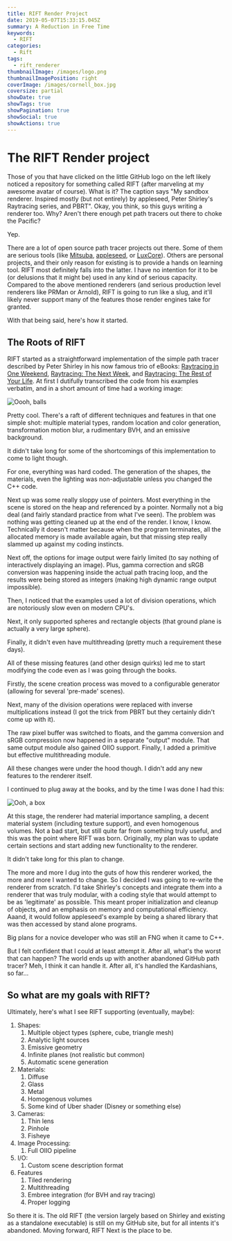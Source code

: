 ```yaml
---
title: RIFT Render Project
date: 2019-05-07T15:33:15.045Z
summary: A Reduction in Free Time
keywords:
  - RIFT
categories:
  - Rift
tags:
  - rift_renderer
thumbnailImage: /images/logo.png
thumbnailImagePosition: right
coverImage: /images/cornell_box.jpg
coversize: partial
showDate: true
showTags: true
showPagination: true
showSocial: true
showActions: true
---
```

# The RIFT Render project

Those of you that have clicked on the little GitHub logo on the left likely noticed a repository for something called RIFT (after marveling at my awesome avatar of course).  What is it?  The caption says "My sandbox renderer. Inspired mostly (but not entirely) by appleseed, Peter Shirley's Raytracing series, and PBRT".  Okay, you think, so this guys writing a renderer too.  Why?  Aren't there enough pet path tracers out there to choke the Pacific?  

Yep.

There are a lot of open source path tracer projects out there.  Some of them are serious tools (like [Mitsuba](https://www.mitsuba-renderer.org/), [appleseed](https://www.appleseedhq.net), or [LuxCore](https://luxcorerender.org/)).  Others are personal projects, and their only reason for existing is to provide a hands on learning tool.  RIFT most definitely falls into the latter.  I have no intention for it to be (or delusions that it might be) used in any kind of serious capacity.  Compared to the above mentioned renderers (and serious production level renderers like PRMan or Arnold), RIFT is going to run like a slug, and it'll likely never support many of the features those render engines take for granted.

With that being said, here's how it started.

## The Roots of RIFT

RIFT started as a straightforward implementation of the simple path tracer described by Peter Shirley in his now famous trio of eBooks: [Raytracing in One Weekend](https://github.com/petershirley/raytracinginoneweekend), [Raytracing: The Next Week](https://github.com/petershirley/raytracingthenextweek), and [Raytracing: The Rest of Your Life](https://github.com/petershirley/raytracingtherestofyourlife).  At first I dutifully transcribed the code from his examples verbatim, and in a short amount of time had a working image:

![](/images/sphere-s.jpg "Oooh, balls")

Pretty cool.  There's a raft of different techniques and features in that one simple shot: multiple material types, random location and color generation, transformation motion blur, a rudimentary BVH, and an emissive background.

It didn't take long for some of the shortcomings of this implementation to come to light though.  

For one, everything was hard coded.  The generation of the shapes, the materials, even the lighting was non-adjustable unless you changed the C++ code.

Next up was some really sloppy use of pointers.  Most everything in the scene is stored on the heap and referenced by a pointer.  Normally not a big deal (and fairly standard practice from what I've seen).  The problem was nothing was getting cleaned up at the end of the render.  I know, I know.  Technically it doesn't matter because when the program terminates, all the allocated memory is made available again, but that missing step really slammed up against my coding instincts.  

Next off, the options for image output were fairly limited (to say nothing of interactively displaying an image).  Plus, gamma correction and sRGB conversion was happening inside the actual path tracing loop, and the results were being stored as integers (making high dynamic range output impossible).

Then, I noticed that the examples used a lot of division operations, which are notoriously slow even on modern CPU's.  

Next, it only supported spheres and rectangle objects (that ground plane is actually a very large sphere).  

Finally, it didn't even have multithreading (pretty much a requirement these days).

All of these missing features (and other design quirks) led me to start modifying the code even as I was going through the books.  

Firstly, the scene creation process was moved to a configurable generator (allowing for several 'pre-made' scenes).  

Next, many of the division operations were replaced with inverse multiplications instead (I got the trick from PBRT but they certainly didn't come up with it).  

The raw pixel buffer was switched to floats, and the gamma conversion and sRGB compression now happened in a separate "output" module.  That same output module also gained OIIO support.  Finally, I added a primitive but effective multithreading module.

All these changes were under the hood though. I didn't add any new features to the renderer itself.

I continued to plug away at the books, and by the time I was done I had this:

![](/images/cornell_box.jpg "Ooh, a box")

At this stage, the renderer had material importance sampling, a decent material system (including texture support), and even homogenous volumes.  Not a bad start, but still quite far from something truly useful, and this was the point where RIFT was born.  Originally, my plan was to update certain sections and start adding new functionality to the renderer.  

It didn't take long for this plan to change.

The more and more I dug into the guts of how this renderer worked, the more and more I wanted to change.  So I decided I was going to re-write the renderer from scratch.  I'd take Shirley's concepts and integrate them into a renderer that was truly modular, with a coding style that would attempt to be as 'legitimate' as possible.  This meant proper initialization and cleanup of objects, and an emphasis on memory and computational efficiency.  Aaand, it would follow appleseed's example by being a shared library that was then accessed by stand alone programs.  

Big plans for a novice developer who was still an FNG when it came to C++.

But I felt confident that I could at least attempt it.  After all, what's the worst that can happen?  The world ends up with another abandoned GitHub path tracer?  Meh, I think it can handle it.  After all, it's handled the Kardashians, so far...

## So what are my goals with RIFT?

Ultimately, here's what I see RIFT supporting (eventually, maybe):

1. Shapes:
   1. Multiple object types (sphere, cube, triangle mesh)
   2. Analytic light sources
   3. Emissive geometry
   4. Infinite planes (not realistic but common)
   5. Automatic scene generation
2. Materials:
   1. Diffuse
   2. Glass
   3. Metal
   4. Homogenous volumes
   5. Some kind of Uber shader (Disney or something else)
3. Cameras:
   1. Thin lens
   2. Pinhole
   3. Fisheye
4. Image Processing:
   1. Full OIIO pipeline
5. I/O:
   1. Custom scene description format
6. Features
   1. Tiled rendering
   2. Multithreading
   3. Embree integration (for BVH and ray tracing)
   4. Proper logging

So there it is.  The old RIFT (the version largely based on Shirley and existing as a standalone executable) is still on my GitHub site, but for all intents it's abandoned.  Moving forward, RIFT Next is the place to be.
